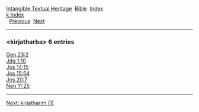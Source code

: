 [Intangible Textual Heritage](../../index)  [Bible](../index) 
[Index](index)   
[k Index](_k_)  
  [Previous](c06495)  [Next](c06497) 

------------------------------------------------------------------------

### &lt;kirjatharba&gt; 6 entries

[Gen 23:2](../kjv/gen023.htm#002)  
[Jdg 1:10](../kjv/jdg001.htm#010)  
[Jos 14:15](../kjv/jos014.htm#015)  
[Jos 15:54](../kjv/jos015.htm#054)  
[Jos 20:7](../kjv/jos020.htm#007)  
[Neh 11:25](../kjv/neh011.htm#025)  

------------------------------------------------------------------------

[Next: kirjatharim (1)](c06497)
